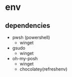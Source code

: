 # env

## dependencies

- pwsh (powershell)
  - winget
- gsudo
  - winget
- oh-my-posh
  - winget
  - chocolatey(refreshenv)
